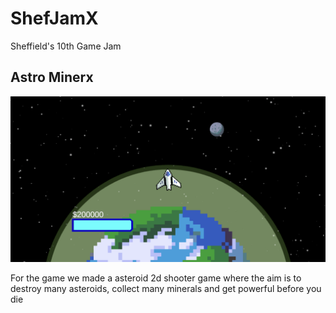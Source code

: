 # ShefJamX
Sheffield's 10th Game Jam

## Astro Minerx

![Gameplay](images/Gameplay.png)

For the game we made a asteroid 2d shooter game where the aim is to destroy many asteroids, collect many minerals and get powerful before you die
